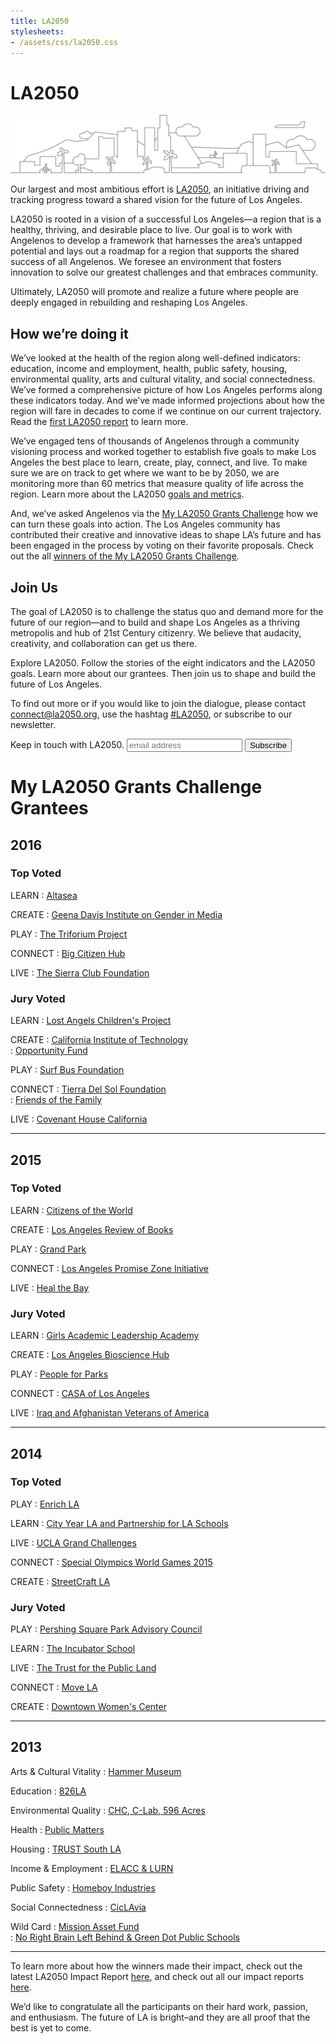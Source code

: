 ```yaml
---
title: LA2050
stylesheets:
- /assets/css/la2050.css
---
```


LA2050
===========

![](/assets/img/la-2050@x2.png)

Our largest and most ambitious effort is [LA2050](https://activation.la2050.org/), an initiative driving and tracking progress toward a shared vision for the future of Los Angeles.

LA2050 is rooted in a vision of a successful Los Angeles—a region that is a healthy, thriving, and desirable place to live. Our goal is to work with Angelenos to develop a framework that harnesses the area’s untapped potential and lays out a roadmap for a region that supports the shared success of all Angelenos. We foresee an environment that fosters innovation to solve our greatest challenges and that embraces community.

Ultimately, LA2050 will promote and realize a future where people are deeply engaged in rebuilding and reshaping Los Angeles.

How we’re doing it
-----------

We’ve looked at the health of the region along well-defined indicators: education, income and employment, health, public safety, housing, environmental quality, arts and cultural vitality, and social connectedness. We’ve formed a comprehensive picture of how Los Angeles performs along these indicators today. And we’ve made informed projections about how the region will fare in decades to come if we continue on our current trajectory. Read the [first LA2050 report](http://la2050.s3-us-west-1.amazonaws.com/reports/3/pdfs/updated_original_la2050_report.pdf?1441226440) to learn more.

We’ve engaged tens of thousands of Angelenos through a community visioning process and worked together to establish five goals to make Los Angeles the best place to learn, create, play, connect, and live. To make sure we are on track to get where we want to be by 2050, we are monitoring more than 60 metrics that measure quality of life across the region. Learn more about the LA2050 [goals and metrics](http://la2050.s3-us-west-1.amazonaws.com/reports/1/pdfs/vision_for_a_successful_los_angeles.pdf?1441226432).

And, we’ve asked Angelenos via the [My LA2050 Grants Challenge](https://activation.la2050.org/) how we can turn these goals into action. The Los Angeles community has contributed their creative and innovative ideas to shape LA’s future and has been engaged in the process by voting on their favorite proposals. Check out the all [winners of the My LA2050 Grants Challenge](https://www.la2050.org/grantees).

Join Us
-----------

The goal of LA2050 is to challenge the status quo and demand more for the future of our region—and to build and shape Los Angeles as a thriving metropolis and hub of 21st Century citizenry. We believe that audacity, creativity, and collaboration can get us there.

Explore LA2050. Follow the stories of the eight indicators and the LA2050 goals. Learn more about our grantees. Then join us to shape and build the future of Los Angeles.

To find out more or if you would like to join the dialogue, please contact [connect@la2050.org](mailto:connect@la2050.org), use the hashtag [#LA2050](http://www.twitter.com/#LA2050), or subscribe to our newsletter.

<!-- Begin MailChimp Signup Form -->
<div id="mc_embed_signup">
<form action="https://goldhirshfoundation.us6.list-manage.com/subscribe/post?u=81b6d7b4efb839b992bf7ae72&amp;id=b16f498212" method="post" id="mc-embedded-subscribe-form" name="mc-embedded-subscribe-form" class="validate" target="_blank" novalidate>
  <label for="mce-EMAIL">Keep in touch with LA2050.</label>
  <input type="email" value="" name="EMAIL" class="email" id="mce-EMAIL" placeholder="email address" required>
  <button type="submit" value="Subscribe" name="subscribe" id="mc-embedded-subscribe" class="button">
    Subscribe
  </button>
</form>
</div>
<!--End mc_embed_signup-->



My LA2050 Grants Challenge Grantees
===========



2016
-----------

### Top Voted ###

LEARN
: [Altasea](https://challenge.la2050.org/entry/altasea-where-stem-meets-the-ocean/)  

CREATE
: [Geena Davis Institute on Gender in Media](https://challenge.la2050.org/entry/if-she-can-see-it-she-can-be-it-empowering-girls-creating-a-gender-balanced-media-landscape-)  

PLAY
: [The Triforium Project](https://challenge.la2050.org/entry/restoring-and-reimagining-the-worlds-first-polyphonoptic-sculpture-in-downtown-los-angeles)  

CONNECT
: [Big Citizen Hub](https://challenge.la2050.org/entry/big-citizen-hub-building-a-pipeline-of-social-change-makers-via-leadership-and-community-service)  

LIVE
: [The Sierra Club Foundation](https://challenge.la2050.org/entry/the-future-is-bright-a-clean-energy-future-for-la)  

### Jury Voted ###

LEARN
: [Lost Angels Children's Project](https://challenge.la2050.org/entry/skills-development-creative-expression-and-team-building-through-classic-car-restoration)  

CREATE
: [California Institute of Technology](https://challenge.la2050.org/entry/cleantech-2-edtech-la-schools-save-energy-as-students-and-startups-implement-cleantech-innovations)  
: [Opportunity Fund](https://challenge.la2050.org/entry/catalyzing-community-partnerships-to-create-economic-mobility-for-las-underserved-entrepreneurs)  

PLAY
: [Surf Bus Foundation](https://challenge.la2050.org/entry/theraputic-ocean-engagement-surfing-toes-as-in-on-the-nose)  

CONNECT
: [Tierra Del Sol Foundation](https://challenge.la2050.org/entry/pathways-to-employment-through-professional-volunteerism)  
: [Friends of the Family](https://challenge.la2050.org/entry/the-man2man-project-preventing-boys-from-becoming-dads-too-early-and-helping-teen-dads-to-step-up)  

LIVE
: [Covenant House California](https://challenge.la2050.org/entry/the-precise-barber-college)  



* * * * * * * * * * * * * * * * * * * * * * * * * * * *



2015
-----------

### Top Voted ###

LEARN
: [Citizens of the World](http://maker.good.is/myla2050learn2015/projects/CITIZENSOFTHEWORLD.html)  

CREATE
: [Los Angeles Review of Books](http://myla2050create2015.maker.good.is/projects/LARB)  

PLAY
: [Grand Park](http://myla2050play2015.maker.good.is/projects/acoolergrandpark)  

CONNECT
: [Los Angeles Promise Zone Initiative](http://myla2050connect2015.maker.good.is/projects/Young_Ethnographers)  

LIVE
: [Heal the Bay](http://myla2050live2015.maker.good.is/projects/DroppingKnowledgeLA)  

### Jury Voted ###

LEARN
: [Girls Academic Leadership Academy](http://myla2050learn2015.maker.good.is/projects/GALA2015)  

CREATE
: [Los Angeles Bioscience Hub](http://myla2050create2015.maker.good.is/projects/BiotechLeaders)  

PLAY
: [People for Parks](http://myla2050play2015.maker.good.is/projects/peopleforparks)  

CONNECT
: [CASA of Los Angeles](http://myla2050connect2015.maker.good.is/projects/casalosangeles)  

LIVE
: [Iraq and Afghanistan Veterans of America](http://myla2050live2015.maker.good.is/projects/vetsrisingLA)



* * * * * * * * * * * * * * * * * * * * * * * * * * * *



2014
-----------

### Top Voted ###

PLAY
: [Enrich LA](http://maker.good.is/myLA2050play/projects/enrichla.html)  

LEARN
: [City Year LA and Partnership for LA Schools](http://maker.good.is/myLA2050learn/projects/CYLAPLAS.html)  

LIVE
: [UCLA Grand Challenges](http://maker.good.is/myLA2050live/projects/UCLAHotterLA.html)  

CONNECT
: [Special Olympics World Games 2015](http://maker.good.is/myLA2050connect/projects/LA2015.html)  

CREATE
: [StreetCraft LA](http://maker.good.is/myLA2050create/projects/streetcraftla.html)  

### Jury Voted ###

PLAY
: [Pershing Square Park Advisory Council](http://maker.good.is/myLA2050play/projects/KidsplayatPS.html)  

LEARN
: [The Incubator School](http://maker.good.is/myLA2050learn/projects/incubator.html)  

LIVE
: [The Trust for the Public Land](http://maker.good.is/myLA2050live/projects/GreenOurAlleys.html)  

CONNECT
: [Move LA](http://maker.good.is/myLA2050connect/projects/MoveLA.html)  

CREATE
: [Downtown Women's Center](http://maker.good.is/myLA2050create/projects/DTwomenscenter.html)



* * * * * * * * * * * * * * * * * * * * * * * * * * * *



2013
-----------

Arts & Cultural Vitality
: [Hammer Museum](http://maker.good.is/myla2050/projects/Hammer_Museum.html)  

Education
: [826LA](http://maker.good.is/myla2050/projects/826LA.html)  

Environmental Quality
: [CHC, C-Lab, 596 Acres](http://maker.good.is/myla2050/projects/LAOpenAcres.html)  

Health
: [Public Matters](http://maker.good.is/myla2050/projects/MARKETMAKEOVERS.html)  

Housing
: [TRUST South LA](http://maker.good.is/myla2050/projects/TRUSTSouthLA2050.html)  

Income & Employment
: [ELACC & LURN](http://maker.good.is/myla2050/projects/streetvendors.html)  

Public Safety
: [Homeboy Industries](http://maker.good.is/myla2050/projects/homeboyindustries.html)  

Social Connectedness
: [CicLAvia](http://maker.good.is/myla2050/projects/CicLAvia.html)  

Wild Card
: [Mission Asset Fund](http://maker.good.is/myla2050/projects/LendingCircles.html)  
: [No Right Brain Left Behind & Green Dot Public Schools](http://maker.good.is/myla2050/projects/salamanderproject.html)



* * * * * * * * * * * * * * * * * * * * * * * * * * * *



To learn more about how the winners made their impact, check out the latest LA2050 Impact Report [here](http://la2050.s3-us-west-1.amazonaws.com/reports/11/pdfs/ImpactReport_2015.pdf?1508262767), and check out all our impact reports [here](https://www.la2050.org/reports).

We’d like to congratulate all the participants on their hard work, passion, and enthusiasm. The future of LA is bright–and they are all proof that the best is yet to come.
